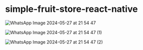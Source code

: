 # simple-fruit-store-react-native
![WhatsApp Image 2024-05-27 at 21 54 47](https://github.com/sanil011/simple-fruit-store-react-native/assets/105095685/527113cd-fb26-43ea-ab3d-a3a842c6d7dd)

![WhatsApp Image 2024-05-27 at 21 54 47 (1)](https://github.com/sanil011/simple-fruit-store-react-native/assets/105095685/223bcc36-b36a-4613-99ac-bd46cf569f43)

![WhatsApp Image 2024-05-27 at 21 54 47 (2)](https://github.com/sanil011/simple-fruit-store-react-native/assets/105095685/f045e985-5836-4cac-865a-694582b0cab8)

